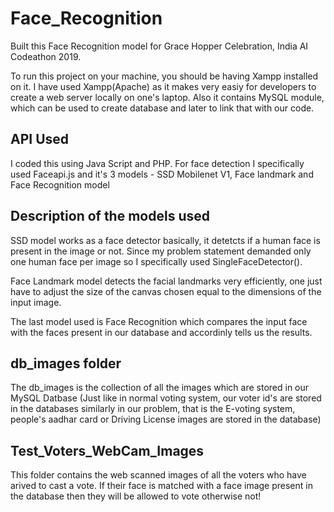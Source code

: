 # Face_Recognition
Built this Face Recognition model for Grace Hopper Celebration, India AI Codeathon 2019.

To run this project on your machine, you should be having Xampp installed on it.
I have used Xampp(Apache) as it makes very easiy for developers to create a web server locally on one's laptop. Also it contains MySQL module, which can be used to create database and later to link that with our code.

## API Used

I coded this using Java Script and PHP. 
For face detection I specifically used Faceapi.js and it's 3 models - SSD Mobilenet V1, Face landmark and Face Recognition model

## Description of the models used

SSD model works as a face detector basically, it detetcts if a human face is present in the image or not. Since my problem statement demanded only one human face per image so I specifically used SingleFaceDetector(). 

Face Landmark model detects the facial landmarks very efficiently, one just have to adjust the size of the canvas chosen equal to the dimensions of the input image.

The last model used is Face Recognition which compares the input face with the faces present in our database and accordinly tells us the results.

## db_images folder

The db_images is the collection of all the images which are stored in our MySQL Datbase (Just like in normal voting system, our voter id's are stored in the databases similarly in our problem, that is the E-voting system, people's aadhar card or Driving License images are stored in the database)

## Test_Voters_WebCam_Images

This folder contains the web scanned images of all the voters who have arived to cast a vote. If their face is matched with a face image present in the database then they will be allowed to vote otherwise not!
